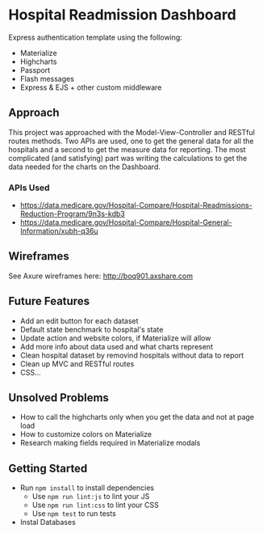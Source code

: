 # Hospital Readmission Dashboard

Express authentication template using the following:
* Materialize 
* Highcharts
* Passport 
* Flash messages 
* Express & EJS + other custom middleware 

## Approach
This project was approached with the Model-View-Controller and RESTful routes methods. Two APIs are used, one to get the general data for all the hospitals and a second to get the measure data for reporting. 
The most complicated (and satisfying) part was writing the calculations to get the data needed for the charts on the Dashboard.

### APIs Used
* https://data.medicare.gov/Hospital-Compare/Hospital-Readmissions-Reduction-Program/9n3s-kdb3
* https://data.medicare.gov/Hospital-Compare/Hospital-General-Information/xubh-q36u

## Wireframes
See Axure wireframes here: http://boq901.axshare.com

## Future Features
* Add an edit button for each dataset
* Default state benchmark to hospital's state
* Update action and website colors, if Materialize will allow
* Add more info about data used and what charts represent
* Clean hospital dataset by removind hospitals without data to report
* Clean up MVC and RESTful routes
* CSS...

## Unsolved Problems
* How to call the highcharts only when you get the data and not at page load
* How to customize colors on Materialize
* Research making fields required in Materialize modals


## Getting Started

* Run `npm install` to install dependencies
  * Use `npm run lint:js` to lint your JS
  * Use `npm run lint:css` to lint your CSS
  * Use `npm test` to run tests
* Instal Databases
